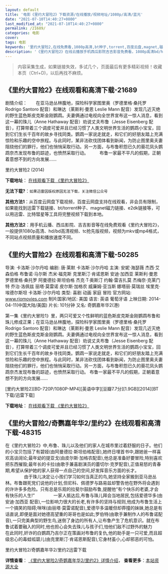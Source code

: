 ```yaml
---
layout: default
title: '电影《里约大冒险2》下载资源/在线播放/视频地址/1080p/高清/蓝光'
date: "2021-07-10T14:40:27+0800"
last_modified_at: "2021-07-10T14:40:27+0800"
permalink: /21689/
categories: 电影
cover:
tags: 电影
keywords: '里约大冒险2,在线免费看,1080p高清,bt种子,torrent,百度云盘,magnet,磁力链,迅雷下载资源'
description: '《里约大冒险2》在线云播放手机西瓜影院吉吉影音免费看，1080p高清bd/hd未删减完整版和tc抢先枪版，mkv/mp4格式，附带bt/torrent种子、magnet/磁力链、百度云盘、网盘资源迅雷下载链接'
---
```


>内容采集生成，如果链接失效，多试几个，页面最后有更多精彩视频！收藏本页（Ctrl+D)，以后再找不麻烦。


## 《里约大冒险2》在线观看和高清下载-21689

剧情介绍：　　在亚马逊丛林腹地，探险科学家图里奥（罗德里格·桑托罗 Rodrigo Santoro 配音）和琳达（莱斯利·曼恩 Leslie Mann 配音）发现几近灭绝的野生蓝色斯皮克斯金刚鹦鹉。夫妻俩通过电视向全世界宣布这一惊人消息，看到这一幕的珠儿（Anne Hathaway 配音）劝说丈夫布鲁（Jesse Eisenberg 配音），打算带着三个调皮可爱并且已经习惯了人类文明世界生活的鹦鹉小宝宝，回到它们生长千百年的故乡寻找同类。鹦鹉一家说走就走，和它们的好朋友踏上充满惊险和乐趣的空中旅程。与此同时，某非法砍伐团体看到新闻，为防止图里奥夫妻阻挠他们的罪行，他们也悄悄采取行动。另一方面，与布鲁积怨已久的葵花凤头鹦鹉奈杰发现布鲁的踪迹，也愤然采取行动。  　　布鲁一家最不平凡的假期，正朝着意想不到的方向发展……


里约大冒险2 (2014)

**下载地址**： [在线观看下载 《里约大冒险2》](https://www.btbtdy.me/btdy/dy985.html) 


**无法下载?**：`如果迅雷因版权原因无法下载，关注微信公众号 `

**其他方法1**：从百度云网盘下载视频，百度云网盘支持在线观看，非会员有限制，如果能找到迅雷下载链接、bt/torrent种子、magnet磁力链接、e2dk链接等，可以用迅雷、比特彗星等工具将完整视频下载到本地。

**其他方法2**：用手机云播、西瓜影院、吉吉影音等在线免费观看《里约大冒险2》，一般提供1080p高清、hd/bd高清视频、tc抢先版视频，视频为mkv或mp4格式，不同站点视频质量和播放速度不同。


## 《里约大冒险2》在线观看和高清下载-50285

导演: 卡洛斯·沙尔丹哈 编剧: 唐·莱默 卡洛斯·沙尔丹哈 主演: 安妮·海瑟薇 杰西·艾森伯格 布鲁诺·马尔斯 杰米·福克斯 克里斯汀·肯诺恩斯 安迪·加西亚 莱斯利·曼恩 罗德里格·桑托罗 阿曼德拉·斯坦伯格 杰克·T·奥斯汀 约翰·雷吉扎莫 杰梅奈·克莱门特 乔治·洛佩兹 丽塔·莫雷诺 皮尔斯·加格农 威廉姆·亚当斯 娜塔丽·莫瑞丝 埃里克·埃德尔斯坦 卡洛斯·沙尔丹哈 类型: 喜剧 动画 家庭 冒险 官方网站: www.riomovies.com 制片国家/地区: 美国 语言: 英语 葡萄牙语 上映日期: 2014-04-11(中国大陆/美国) 片长: 101分钟 又名: 奇鹦嘉年华2(港)

第一集《里约大冒险1》里，两只可爱又个性鲜明的蓝色斯皮克斯金刚鹦鹉布鲁和珠儿修成正果；在亚马逊丛林腹地，探险科学家图里奥（罗德里格·桑托罗 Rodrigo Santoro 配音）和琳达（莱斯利·曼恩 Leslie Mann 配音）发现几近灭绝的野生蓝色斯皮克斯金刚鹦鹉。夫妻俩通过电视向全世界宣布这一惊人消息，看到这一幕的珠儿（Anne Hathaway 配音）劝说丈夫布鲁（Jesse Eisenberg 配音），打算带着三个调皮可爱并且已经习惯了人类文明世界生活的鹦鹉小宝宝，回到它们生长千百年的故乡寻找同类。鹦鹉一家说走就走，和它们的好朋友踏上充满惊险和乐趣的空中旅程。与此同时，某非法砍伐团体看到新闻，为防止图里奥夫妻阻挠他们的罪行，他们也悄悄采取行动。另一方面，与布鲁积怨已久的葵花凤头鹦鹉奈杰发现布鲁的踪迹，也愤然采取行动。 布鲁一家最不平凡的假期，正朝着意想不到的方向发展……


[里约大冒险2][BD-720P/1080P-MP4][英语中字][豆瓣7.7分][1.9GB][2014][BT下载/迅雷下载]

**下载地址**： [在线观看下载 《里约大冒险2》](https://www.btdx8.com/torrent/rio_2_2014.html) 


## 《里约大冒险2/奇鹦嘉年华2/里约2》在线观看和高清下载-48315

在《里约大冒险2》中,布鲁、珠儿以及他们的家人在城市里过着舒服的日子。他们的小宝贝包括了有碧娅(由阿曼德拉&middot;斯坦伯格配音),她终日埋首书中,跟她爸一样喜欢高谈阔论;最年幼的提亚戈(由皮尔斯·加格农配音),他总是准备好要冒险,特别喜欢把东西摧毁;最年长的卡拉(由歌手兼喜剧演员的蕾切尔·克罗配音),正值易怒的青春期,希望从保护她的家人获得一点自己的空间,好发挥音乐方面的长才。 　　 　　由于珠儿决定让小孩们学习如何当真正的鸟,她坚持全家搬到亚马逊丛林。布鲁跟死党们说他的计划,但尼科、佩德罗与路易兹却警告他在野外将会遇到的许许多多危险。只有总是乐观的拉斐尔鼓励布鲁,提醒他&ldquo;有个快乐的老婆,才会有快乐的人生!”　　　　 一家人抵达后,布鲁与珠儿拜会当地居民,包括爱德华多(由安迪&middot;加西亚 配音),一位影响力很大的长老,有许多的坚持与规则,他成为布鲁生活上一个搞笑的阻碍;咪咪(由丽塔&middot;莫雷诺配音),爱德华多温暖但却莽撞的妹妹,她总是有话直说,即便是面对她德高望重的哥哥也是如此;罗伯特(由歌手兼制作人的布鲁诺配音),一只完美典型的野生鸟,迷倒了身边的所有人,让布鲁产生了危机意识。就在布鲁试着要融入的同时,他也担心会失去珠儿与孩子们,怕他们敌不过野外的魅力　　　 　　在此同时,奸诈的白鹦鹉乃吉尔正在策画对布鲁的复仇,他的助手是一只可爱,而且超级忠心的毒蛙呱碧儿(由克里斯汀·肯诺恩斯配音),它身材虽小,心却邪恶的可怕。


里约大冒险2/奇鹦嘉年华2/里约2迅雷下载

**详情查看**： [《里约大冒险2/奇鹦嘉年华2/里约2》详情介绍](/movie/48315/)， **查看更多**：[本站资源大全](/movie/t/all/)

